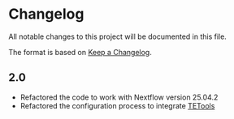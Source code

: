 # Changelog
All notable changes to this project will be documented in this file.

The format is based on [Keep a Changelog](https://keepachangelog.com/en/1.0.0/).
## 2.0
 - Refactored the code to work with Nextflow version 25.04.2
 - Refactored the configuration process to integrate [TETools](https://github.com/Dfam-consortium/TETools)